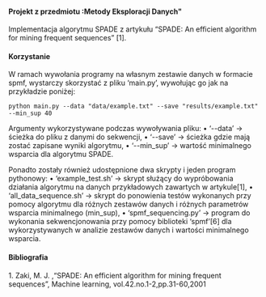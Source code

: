 #### Projekt z przedmiotu :Metody Eksploracji Danych"
Implementacja algorytmu SPADE z artykułu “SPADE: An efficient algorithm for mining frequent sequences” [1].


#### Korzystanie
W ramach wywołania programy na własnym zestawie danych w formacie spmf, wystarczy skorzystać z pliku ‘main.py’, wywołując go jak na przykładzie poniżej:
```
python main.py --data "data/example.txt" --save "results/example.txt" --min_sup 40
```
Argumenty wykorzystywane podczas wywoływania pliku:
•	 ‘--data’ -> ścieżka do pliku z danymi do sekwencji,
•	‘--save’ -> ścieżka gdzie mają zostać zapisane wyniki algorytmu,
•	‘--min_sup’ -> wartość minimalnego wsparcia dla algorytmu SPADE.

Ponadto zostały również udostępnione dwa skrypty i jeden program pythonowy:
•	‘example_test.sh’ -> skrypt służący do wypróbowania działania algorytmu na danych przykładowych zawartych w artykule[1],
•	‘all_data_sequence.sh’ -> skrypt do ponowienia testów wykonanych przy pomocy algorytmu dla różnych zestawów danych i różnych parametrów wsparcia minimalnego (min_sup),
•	‘spmf_sequencing.py’  -> program do wykonania sekwencjonowania przy pomocy biblioteki ‘spmf’[6]  dla wykorzystywanych w analizie zestawów danych i wartości minimalnego wsparcia.

#### Bibliografia
<div id="ref-xie2018" class="csl-entry">
1. Zaki, M. J. ,“SPADE: An efficient algorithm for mining frequent sequences”, Machine learning, vol.42.no.1-2,pp.31-60,2001
</div>

